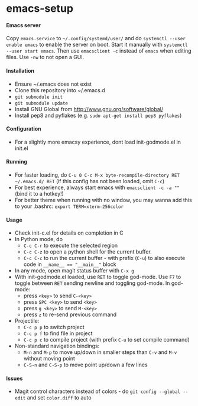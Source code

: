 # emacs-setup

#### Emacs server
Copy `emacs.service` to `~/.config/systemd/user/` and do `systemctl --user enable emacs` to enable the server on boot. Start it manually with `systemctl --user start emacs`. Then use `emacsclient -c` instead of `emacs` when editing files. Use `-nw` to not open a GUI.

#### Installation
- Ensure ~/.emacs does not exist
- Clone this repository into ~/.emacs.d
- `git submodule init`
- `git submodule update`
- Install GNU Global from http://www.gnu.org/software/global/
- Install pep8 and pyflakes (e.g. `sudo apt-get install pep8 pyflakes`)

#### Configuration
- For a slightly more emacsy experience, dont load init-godmode.el in init.el

#### Running
- For faster loading, do `C-u 0 C-c M-x byte-recompile-directory RET ~/.emacs.d/ RET` (if this config has not been loaded, omit `C-c`)
- For best experience, always start emacs with `emacsclient -c -a ""` (bind it to a hotkey!)
- For better theme when running with no window, you may wanna add this to your .bashrc: `export TERM=xterm-256color`

#### Usage
- Check init-c.el for details on completion in C
- In Python mode, do
  - `C-c C-r` to execute the selected region
  - `C-c C-z` to open a python shell for the current buffer.
  - `C-c C-c` to run the current buffer - with prefix (`C-u`) to also execute code in `__name__ == "__main__"` block
- In any mode, open magit status buffer with `C-x g`
- With init-godmode.el loaded, use `RET` to toggle god-mode. Use `F7` to toggle between `RET` sending newline and toggling god-mode. In god-mode:
  - press `<key>` to send `C-<key>`
  - press `SPC <key>` to send `<key>`
  - press `g <key>` to send `M-<key>`
  - press `z` to re-send previous command
- Projectile:
  - `C-c p p` to switch project
  - `C-c p f` to find file in project
  - `C-c p c` to compile project (with prefix `C-u` to set compile command)
- Non-standard navigation bindings:
  - `M-n` and `M-p` to move up/down in smaller steps than `C-v` and `M-v` without moving point
  - `C-S-n` and `C-S-p` to move point up/down a few lines

#### Issues
- Magit control characters instead of colors - do `git config --global --edit` and set `color.diff` to auto

